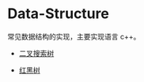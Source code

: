 # Data-Structure
常见数据结构的实现，主要实现语言 c++。

* [二叉搜索树](https://github.com/wangjunstf/Data-Structure/blob/main/Binary-Search-Tree/Binary-Search-Tree.c)

* [红黑树](https://github.com/wangjunstf/Data-Structure/blob/main/Red%E2%80%93Black-Tree/RedBlack.h)
